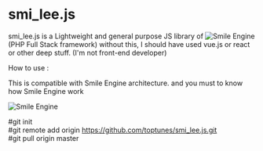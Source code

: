 # smi_lee.js

smi_lee.js is a Lightweight and general purpose JS library of ![Smile Engine](https://github.com/toptunes/Smile_Engine-Demo) (PHP Full Stack framework) without this, I should have used vue.js or react or other deep stuff.
(I'm not front-end developer)

How to use :

This is compatible with Smile Engine architecture. and you must to know how Smile Engine work

![Smile Engine](https://github.com/toptunes/Smile_Engine-Demo)






#git init  
#git remote add origin https://github.com/toptunes/smi_lee.js.git  
#git pull origin master  
